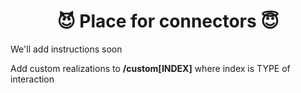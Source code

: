 <div align="center">

# 😈 Place for connectors 😇

</div>

We'll add instructions soon

Add custom realizations to <b>/custom[INDEX]</b> where index is TYPE of interaction